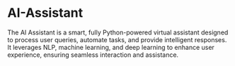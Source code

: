 # AI-Assistant
The AI Assistant is a smart, fully Python-powered virtual assistant designed to process user queries, automate tasks, and provide intelligent responses. It leverages NLP, machine learning, and deep learning to enhance user experience, ensuring seamless interaction and assistance.
